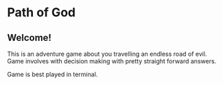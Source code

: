 # Path of God

## Welcome!

This is an adventure game about you travelling an endless road of evil. Game involves with decision making with pretty straight forward answers. 

Game is best played in terminal.
